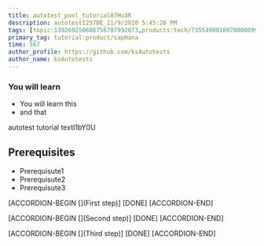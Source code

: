 ```yaml
---
title: autotest_pool_tutorial87Hu3R
description: autotestI257DE_11/9/2020 5:45:26 PM
tags: [topic:139269250608756787992873,products:tech/73554900100700000996,tutorial:experience/advanced]
primary_tag: tutorial:product/sapHana
time: 567
author_profile: https://github.com/ksAutotests
author_name: ksAutotests
---
```

### You will learn
- You will learn this
- and that

autotest tutorial textI1bY0U

## Prerequisites
- Prerequisute1
- Prerequisute2
- Prerequisute3

[ACCORDION-BEGIN [](First step)]
[DONE]
[ACCORDION-END]

[ACCORDION-BEGIN [](Second step)]
[DONE]
[ACCORDION-END]

[ACCORDION-BEGIN [](Third step)]
[DONE]
[ACCORDION-END]

